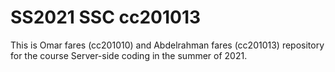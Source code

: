# SS2021 SSC cc201013 

This is Omar fares (cc201010) and Abdelrahman fares (cc201013) repository for the course Server-side coding in the summer of 2021.